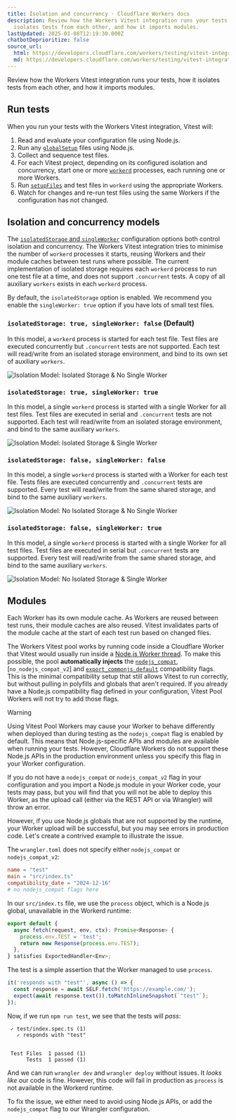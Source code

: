 ```yaml
---
title: Isolation and concurrency · Cloudflare Workers docs
description: Review how the Workers Vitest integration runs your tests, how it
  isolates tests from each other, and how it imports modules.
lastUpdated: 2025-01-08T12:19:30.000Z
chatbotDeprioritize: false
source_url:
  html: https://developers.cloudflare.com/workers/testing/vitest-integration/isolation-and-concurrency/
  md: https://developers.cloudflare.com/workers/testing/vitest-integration/isolation-and-concurrency/index.md
---
```


Review how the Workers Vitest integration runs your tests, how it isolates tests from each other, and how it imports modules.

## Run tests

When you run your tests with the Workers Vitest integration, Vitest will:

1. Read and evaluate your configuration file using Node.js.
2. Run any [`globalSetup`](https://vitest.dev/config/#globalsetup) files using Node.js.
3. Collect and sequence test files.
4. For each Vitest project, depending on its configured isolation and concurrency, start one or more [`workerd`](https://github.com/cloudflare/workerd) processes, each running one or more Workers.
5. Run [`setupFiles`](https://vitest.dev/config/#setupfiles) and test files in `workerd` using the appropriate Workers.
6. Watch for changes and re-run test files using the same Workers if the configuration has not changed.

## Isolation and concurrency models

The [`isolatedStorage` and `singleWorker`](https://developers.cloudflare.com/workers/testing/vitest-integration/configuration/#workerspooloptions) configuration options both control isolation and concurrency. The Workers Vitest integration tries to minimise the number of `workerd` processes it starts, reusing Workers and their module caches between test runs where possible. The current implementation of isolated storage requires each `workerd` process to run one test file at a time, and does not support `.concurrent` tests. A copy of all auxiliary `workers` exists in each `workerd` process.

By default, the `isolatedStorage` option is enabled. We recommend you enable the `singleWorker: true` option if you have lots of small test files.

### `isolatedStorage: true, singleWorker: false` (Default)

In this model, a `workerd` process is started for each test file. Test files are executed concurrently but `.concurrent` tests are not supported. Each test will read/write from an isolated storage environment, and bind to its own set of auxiliary `workers`.

![Isolation Model: Isolated Storage & No Single Worker](https://developers.cloudflare.com/_astro/isolation-model-3-isolated-storage-no-single-worker.DigZKXdc_t0LpD.svg)

### `isolatedStorage: true, singleWorker: true`

In this model, a single `workerd` process is started with a single Worker for all test files. Test files are executed in serial and `.concurrent` tests are not supported. Each test will read/write from an isolated storage environment, and bind to the same auxiliary `workers`.

![Isolation Model: Isolated Storage & Single Worker](https://developers.cloudflare.com/_astro/isolation-model-4-isolated-storage-single-worker.DVzBSzPO_f5qSq.svg)

### `isolatedStorage: false, singleWorker: false`

In this model, a single `workerd` process is started with a Worker for each test file. Tests files are executed concurrently and `.concurrent` tests are supported. Every test will read/write from the same shared storage, and bind to the same auxiliary `workers`.

![Isolation Model: No Isolated Storage & No Single Worker](https://developers.cloudflare.com/_astro/isolation-model-1-no-isolated-storage-no-single-worker.BFp0f7BV_f5qSq.svg)

### `isolatedStorage: false, singleWorker: true`

In this model, a single `workerd` process is started with a single Worker for all test files. Test files are executed in serial but `.concurrent` tests are supported. Every test will read/write from the same shared storage, and bind to the same auxiliary `workers`.

![Isolation Model: No Isolated Storage & Single Worker](https://developers.cloudflare.com/_astro/isolation-model-2-no-isolated-storage-single-worker.CA-pStER_f5qSq.svg)

## Modules

Each Worker has its own module cache. As Workers are reused between test runs, their module caches are also reused. Vitest invalidates parts of the module cache at the start of each test run based on changed files.

The Workers Vitest pool works by running code inside a Cloudflare Worker that Vitest would usually run inside a [Node.js Worker thread](https://nodejs.org/api/worker_threads.html). To make this possible, the pool **automatically injects** the [`nodejs_compat`](https://developers.cloudflare.com/workers/configuration/compatibility-flags/#nodejs-compatibility-flag), \[`no_nodejs_compat_v2`] and [`export_commonjs_default`](https://developers.cloudflare.com/workers/configuration/compatibility-flags/#commonjs-modules-do-not-export-a-module-namespace) compatibility flags. This is the minimal compatibility setup that still allows Vitest to run correctly, but without pulling in polyfills and globals that aren't required. If you already have a Node.js compatibility flag defined in your configuration, Vitest Pool Workers will not try to add those flags.

Warning

Using Vitest Pool Workers may cause your Worker to behave differently when deployed than during testing as the `nodejs_compat` flag is enabled by default. This means that Node.js-specific APIs and modules are available when running your tests. However, Cloudflare Workers do not support these Node.js APIs in the production environment unless you specify this flag in your Worker configuration.

If you do not have a `nodejs_compat` or `nodejs_compat_v2` flag in your configuration and you import a Node.js module in your Worker code, your tests may pass, but you will find that you will not be able to deploy this Worker, as the upload call (either via the REST API or via Wrangler) will throw an error.

However, if you use Node.js globals that are not supported by the runtime, your Worker upload will be successful, but you may see errors in production code. Let's create a contrived example to illustrate the issue.

The `wrangler.toml` does not specify either `nodejs_compat` or `nodejs_compat_v2`:

```toml
name = "test"
main = "src/index.ts"
compatibility_date = "2024-12-16"
# no nodejs_compat flags here
```

In our `src/index.ts` file, we use the `process` object, which is a Node.js global, unavailable in the Workerd runtime:

```typescript
export default {
  async fetch(request, env, ctx): Promise<Response> {
    process.env.TEST = 'test';
    return new Response(process.env.TEST);
  },
} satisfies ExportedHandler<Env>;
```

The test is a simple assertion that the Worker managed to use `process`.

```typescript
it('responds with "test"', async () => {
  const response = await SELF.fetch('https://example.com/');
  expect(await response.text()).toMatchInlineSnapshot(`"test"`);
});
```

Now, if we run `npm run test`, we see that the tests will *pass*:

```plaintext
 ✓ test/index.spec.ts (1)
   ✓ responds with "test"


 Test Files  1 passed (1)
      Tests  1 passed (1)
```

And we can run `wrangler dev` and `wrangler deploy` without issues. It *looks like* our code is fine. However, this code will fail in production as `process` is not available in the Workerd runtime.

To fix the issue, we either need to avoid using Node.js APIs, or add the `nodejs_compat` flag to our Wrangler configuration.
